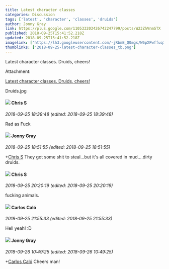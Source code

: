```yaml
---
title: Latest character classes
categories: Discussion
tags: ['latest', 'character', 'classes', 'druids']
author: Jonny Gray
link: https://plus.google.com/110533203426742247799/posts/W23ZhVnmSTX
published: 2018-09-25T15:41:52.218Z
updated: 2018-09-25T15:41:52.218Z
imagelink: ['https://lh3.googleusercontent.com/-jRbmE_Q0mgs/W6pXPwffuqI/AAAAAAAAK2Y/hIaBfJPdFVgOgSDBsTv9dxfePLpEkZ-BACJoC/w3508-h2480/Druids.jpg']
thumblinks: ['2018-09-25-latest-character-classes_tb.png']
---
```


Latest character classes. Druids, cheers!


Attachment:

<a href='https://plus.google.com/photos/110533203426742247799/albums/6605187735257744433/6605187731718912674?sqi=100084733231320276299&sqsi=495ab0e7-7352-40c7-9718-677d19c9273e'>Latest character classes. Druids, cheers!</a>


Druids.jpg
<div id='comment z12vi334jly3f1jph04cgdn4tuzvsrsyolk0k'>
  <h4><img src='{{site.baseurl}}//images/avatars/101789477929813700533_photo.jpg'> Chris S</h4>
      <p><cite>2018-09-25 18:39:48 (edited: 2018-09-25 18:39:48)</cite></p>
        <p>Rad as Fuck</p>
</div>
        

<div id='comment z12vi334jly3f1jph04cgdn4tuzvsrsyolk0k'>
  <h4><img src='{{site.baseurl}}//images/avatars/110533203426742247799_photo.jpg'> Jonny Gray</h4>
      <p><cite>2018-09-25 18:51:55 (edited: 2018-09-25 18:51:55)</cite></p>
        <p><span class="proflinkWrapper"><span class="proflinkPrefix">+</span><a class="proflink" href="https://plus.google.com/101789477929813700533" oid="101789477929813700533">Chris S</a></span> They got some shit to steal...but it&#39;s all covered in mud....dirty druids.</p>
</div>
        

<div id='comment z12vi334jly3f1jph04cgdn4tuzvsrsyolk0k'>
  <h4><img src='{{site.baseurl}}//images/avatars/101789477929813700533_photo.jpg'> Chris S</h4>
      <p><cite>2018-09-25 20:20:19 (edited: 2018-09-25 20:20:19)</cite></p>
        <p>fucking animals.<br /></p>
</div>
        

<div id='comment z12vi334jly3f1jph04cgdn4tuzvsrsyolk0k'>
  <h4><img src='{{site.baseurl}}//images/avatars/113264886456220793679_photo.jpg'> Carlos Caló</h4>
      <p><cite>2018-09-25 21:55:33 (edited: 2018-09-25 21:55:33)</cite></p>
        <p>Hell yeah! :D</p>
</div>
        

<div id='comment z12vi334jly3f1jph04cgdn4tuzvsrsyolk0k'>
  <h4><img src='{{site.baseurl}}//images/avatars/110533203426742247799_photo.jpg'> Jonny Gray</h4>
      <p><cite>2018-09-26 10:49:25 (edited: 2018-09-26 10:49:25)</cite></p>
        <p><span class="proflinkWrapper"><span class="proflinkPrefix">+</span><a class="proflink" href="https://plus.google.com/113264886456220793679" oid="113264886456220793679">Carlos Caló</a></span> Cheers man!</p>
</div>
        